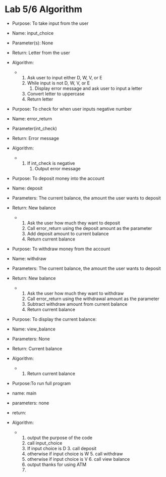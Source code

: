 # Lab 5/6 Algorithm

* Purpose: To take input from the user
* Name: input_choice
* Parameter(s): None
* Return: Letter from the user
* Algorithm:
  * 1. Ask user to input either D, W, V, or E
    2. While input is not D, W, V, or E
       1. Display error message and ask user to input a letter
    3. Convert letter to uppercase
    4. Return letter

* Purpose: To check for when user inputs negative number
* Name: error_return
* Parameter(int_check)
* Return: Error message
* Algorithm:
  * 1. If int_check is negative
        1. Output error message

* Purpose: To deposit money into the account
* Name: deposit
* Parameters: The current balance, the amount the user wants to deposit
* Return: New balance
  * 1. Ask the user how much they want to deposit
    2. Call error_return using the deposit amount as the parameter
    3. Add deposit amount to current balance
    4. Return current balance

* Purpose: To withdraw money from the account
* Name: withdraw
* Parameters: The current balance, the amount the user wants to deposit
* Return: New balance
  * 1. Ask the user how much they want to withdraw
    2. Call error_return using the withdrawal amount as the parameter
    3. Subtract withdraw amount from current balance
    4. Return current balance

* Purpose: To display the current balance:
* Name: view_balance
* Parameters: None
* Return: Current balance
* Algorithm:
  * 1. Return current balance

* Purpose:To run full program
* name: main
* parameters: none
* return: 
* Algorithm:
  * 1. output the purpose of the code
    1. call input_choice
    2. If input choice is D
       3. call deposit
    4. otherwise if input choice is W
       5. call withdraw
    5. otherwise if input choice is V
       6. call view balance
    6. output thanks for using ATM
    7. 